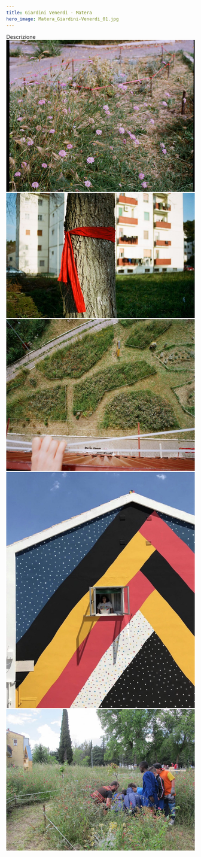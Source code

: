 ```yaml
---
title: Giardini Venerdì - Matera
hero_image: Matera_Giardini-Venerdi_01.jpg
---
```

Descrizione 
![](Matera_Giardini-Venerdi_02.jpg)
![](Matera_Giardini-Venerdi_03.jpg)
![](Matera_Giardini-Venerdi_04.jpg)
![](Matera_Giardini-Venerdi_05.jpg)
![](Matera_Giardini-Venerdi_06.jpg)
